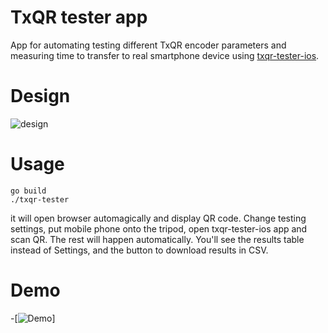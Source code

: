 # TxQR tester app

App for automating testing different TxQR encoder parameters and measuring
time to transfer to real smartphone device using [txqr-tester-ios](https://github.com/Hatzen/txqr-tester-ios).

# Design
![design](./docs/txqr_tester_design.png)

# Usage

```
go build
./txqr-tester
```
it will open browser automagically and display QR code. Change testing settings, put mobile phone onto the tripod, open txqr-tester-ios app and scan QR. The rest will happen automatically. You'll see the results table instead of Settings, and the button to download results in CSV.

# Demo
-[![Demo](./docs/demo_tester.gif)]
